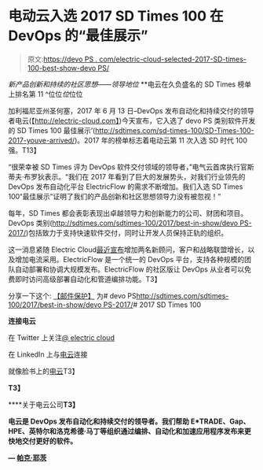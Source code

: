 # 电动云入选 2017 SD Times 100 在 DevOps 的“最佳展示”

> 原文:[https://devo PS . com/electric-cloud-selected-2017-SD-times-100-best-show-devo PS/](https://devops.com/electric-cloud-selected-2017-sd-times-100-best-show-devops/)

*新产品创新和持续的社区思想——领导地位* **电云在久负盛名的 SD Times 榜单上排名第 11 ^位位*位*位位

加利福尼亚州圣何塞，2017 年 6 月 13 日–DevOps 发布自动化和持续交付的领导者电云(【http://electric-cloud.com】)今天宣布，它入选了 devo PS 类别软件开发的 SD Times 100 最佳展示’([http://sdtimes.com/sd-times-<wbr>100/SD-Times-100-2017-youve-<wbr>arrived/](http://link.email.dynect.net/link.php?DynEngagement=true&H=WAA0HYy4enWklLGLVOCoftvRiKxkwcx7028A%2BNZlWSzSEaUD3cyAX0DwEVOIM1YSHi0KJabQ5Mh1qlAqHfTAreZWtiDxp6Oz9cKW3caSaNJ2DGNEqvHZog%3D%3D&G=0&R=http%3A%2F%2Fsdtimes.com%2Fsd-times-100%2Fsd-times-100-2017-youve-arrived%2F&I=20170613130035.00000005988b%40mail6-33-usnbn1&X=MHwxMDQ2NzU4OjU5M2FkZWY4MWMyOTkwYmZjZmRlZTI2Nzs%3D&S=IMy4m5L_gFnaqwep4t3ESfLru92wURFXceQvF96mvqg))。2017 年的榜单标志着电动云第 11 次入选 SD 时代 100 强。T13】

 “很荣幸被 SD Times 评为 DevOps 软件交付领域的领导者，”电气云首席执行官斯蒂夫·布罗狄表示。“我们在 2017 年看到了巨大的发展势头，对我们行业领先的 DevOps 发布自动化平台 ElectricFlow 的需求不断增加。我们入选 SD Times 100“最佳展示”证明了我们的产品创新和社区思想领导力没有被忽视！”

每年，SD Times 都会表彰表现出卓越领导力和创新能力的公司、财团和项目。DevOps 类别([http://sdtimes.com/sdtimes-<wbr>100/2017/best-in-show/devo PS-<wbr>2017/](http://link.email.dynect.net/link.php?DynEngagement=true&H=WAA0HYy4enWklLGLVOCoftvRiKxkwcx7028A%2BNZlWSzSEaUD3cyAX0DwEVOIM1YSHi0KJabQ5Mh1qlAqHfTAreZWtiDxp6Oz9cKW3caSaNJ2DGNEqvHZog%3D%3D&G=0&R=http%3A%2F%2Fsdtimes.com%2Fsdtimes-100%2F2017%2Fbest-in-show%2Fdevops-2017%2F&I=20170613130035.00000005988b%40mail6-33-usnbn1&X=MHwxMDQ2NzU4OjU5M2FkZWY4MWMyOTkwYmZjZmRlZTI2Nzs%3D&S=aPwmtaj_LoZCMJI9IweBczW-NVeLNkcDtDbOvu6lcAA))包括致力于支持快速软件交付，同时让开发人员保持正轨的组织。

这一消息紧随 Electric Cloud[最近宣布](http://link.email.dynect.net/link.php?DynEngagement=true&H=WAA0HYy4enWklLGLVOCoftvRiKxkwcx7028A%2BNZlWSzSEaUD3cyAX0DwEVOIM1YSHi0KJabQ5Mh1qlAqHfTAreZWtiDxp6Oz9cKW3caSaNJ2DGNEqvHZog%3D%3D&G=0&R=http%3A%2F%2Felectric-cloud.com%2Fcompany%2Fnews%2Fpress-releases%2Fitem%2Fdr-nicole-forsgren-john-willis-join-gene-kim-gary-gruver-electric-clouds-strategic-advisors%2F&I=20170613130035.00000005988b%40mail6-33-usnbn1&X=MHwxMDQ2NzU4OjU5M2FkZWY4MWMyOTkwYmZjZmRlZTI2Nzs%3D&S=--Zlf7xFLOUXMLyey3kWU5Zxei6eb7JRVNaJT93pk90)增加两名新顾问，客户和战略联盟增长，以及增加电流采用。ElectricFlow 是一个统一的 DevOps 平台，支持各种规模的团队自动部署和协调大规模发布。ElectricFlow 的社区版让 DevOps 从业者可以免费即时访问高级部署自动化和管道编排功能。T3】

分享一下这个: [【邮件保护】](/cdn-cgi/l/email-protection#0f214f6a636a6c7b7d666c6c63607a6b) 为# devo PS[http://sdtimes.com/sdtimes-<wbr>100/2017/best-in-show/devo PS-<wbr>2017/](http://link.email.dynect.net/link.php?DynEngagement=true&H=WAA0HYy4enWklLGLVOCoftvRiKxkwcx7028A%2BNZlWSzSEaUD3cyAX0DwEVOIM1YSHi0KJabQ5Mh1qlAqHfTAreZWtiDxp6Oz9cKW3caSaNJ2DGNEqvHZog%3D%3D&G=0&R=http%3A%2F%2Fsdtimes.com%2Fsdtimes-100%2F2017%2Fbest-in-show%2Fdevops-2017%2F&I=20170613130035.00000005988b%40mail6-33-usnbn1&X=MHwxMDQ2NzU4OjU5M2FkZWY4MWMyOTkwYmZjZmRlZTI2Nzs%3D&S=aPwmtaj_LoZCMJI9IweBczW-NVeLNkcDtDbOvu6lcAA)# 2017 SD Times 100

**连接电云**

在 Twitter 上关注[@ electric cloud](http://link.email.dynect.net/link.php?DynEngagement=true&H=WAA0HYy4enWklLGLVOCoftvRiKxkwcx7028A%2BNZlWSzSEaUD3cyAX0DwEVOIM1YSHi0KJabQ5Mh1qlAqHfTAreZWtiDxp6Oz9cKW3caSaNJ2DGNEqvHZog%3D%3D&G=0&R=https%3A%2F%2Ftwitter.com%2Felectriccloud&I=20170613130035.00000005988b%40mail6-33-usnbn1&X=MHwxMDQ2NzU4OjU5M2FkZWY4MWMyOTkwYmZjZmRlZTI2Nzs%3D&S=Z0K0aEMbXOfgOgbTMrbSG15vdBpnx-ZaJ1cS180e2es)

在 LinkedIn 上与[电云](http://link.email.dynect.net/link.php?DynEngagement=true&H=WAA0HYy4enWklLGLVOCoftvRiKxkwcx7028A%2BNZlWSzSEaUD3cyAX0DwEVOIM1YSHi0KJabQ5Mh1qlAqHfTAreZWtiDxp6Oz9cKW3caSaNJ2DGNEqvHZog%3D%3D&G=0&R=https%3A%2F%2Fwww.linkedin.com%2Fcompany%2Felectric-cloud&I=20170613130035.00000005988b%40mail6-33-usnbn1&X=MHwxMDQ2NzU4OjU5M2FkZWY4MWMyOTkwYmZjZmRlZTI2Nzs%3D&S=NTvtm6d3bNyM0ck9T0SWYe9ZG2_deL0nq61zZ7O0l5Q)连接

就像脸书上的[电云](http://link.email.dynect.net/link.php?DynEngagement=true&H=WAA0HYy4enWklLGLVOCoftvRiKxkwcx7028A%2BNZlWSzSEaUD3cyAX0DwEVOIM1YSHi0KJabQ5Mh1qlAqHfTAreZWtiDxp6Oz9cKW3caSaNJ2DGNEqvHZog%3D%3D&G=0&R=https%3A%2F%2Fwww.facebook.com%2FElectricCloudInc%2F&I=20170613130035.00000005988b%40mail6-33-usnbn1&X=MHwxMDQ2NzU4OjU5M2FkZWY4MWMyOTkwYmZjZmRlZTI2Nzs%3D&S=DVbnPIexv0JdPIqJ3yBEXsfCugbKBPllVZvC3sKqUrk)T3】

**T3】**

****关于电云公司**T3】**

**电云是 DevOps 发布自动化和持续交付的领导者。我们帮助 E*TRADE、Gap、HPE、英特尔和洛克希德·马丁等组织通过编排、自动化和加速应用程序发布来更快地交付更好的软件。**

**— [帕克·耶茨](https://devops.com/author/parkerdevops-com/)**